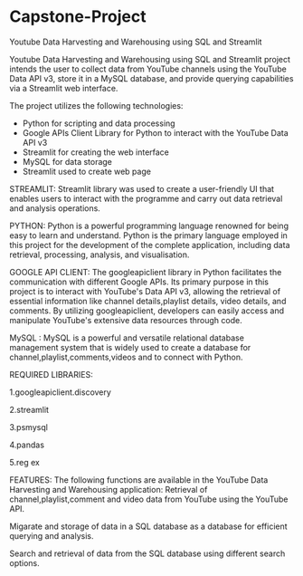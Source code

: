 # Capstone-Project
Youtube Data Harvesting and Warehousing using SQL and Streamlit

Youtube Data Harvesting and Warehousing using SQL and Streamlit project intends the user to collect data from YouTube channels using the YouTube Data API v3, store it in a MySQL database, and provide querying capabilities via a Streamlit web interface.

The project utilizes the following technologies:

- Python for scripting and data processing
- Google APIs Client Library for Python to interact with the YouTube Data API v3
- Streamlit for creating the web interface
- MySQL for data storage
- Streamlit used to create web page

STREAMLIT: Streamlit library was used to create a user-friendly UI that enables users to interact with the programme and carry out data retrieval and analysis operations.

PYTHON: Python is a powerful programming language renowned for being easy to learn and understand. Python is the primary language employed in this project for the development of the complete application, including data retrieval, processing, analysis, and visualisation.

GOOGLE API CLIENT: The googleapiclient library in Python facilitates the communication with different Google APIs. Its primary purpose in this project is to interact with YouTube's Data API v3, allowing the retrieval of essential information like channel details,playlist details, video details, and comments. By utilizing googleapiclient, developers can easily access and manipulate YouTube's extensive data resources through code.

MySQL : MySQL is a powerful and versatile relational database management system that is widely used to create a database for channel,playlist,comments,videos and to connect with Python.

REQUIRED LIBRARIES:

1.googleapiclient.discovery

2.streamlit

3.psmysql

4.pandas

5.reg ex

FEATURES: The following functions are available in the YouTube Data Harvesting and Warehousing application: Retrieval of channel,playlist,comment and video data from YouTube using the YouTube API.

Migarate and storage of data in a SQL database as a database for efficient querying and analysis.

Search and retrieval of data from the SQL database using different search options.
